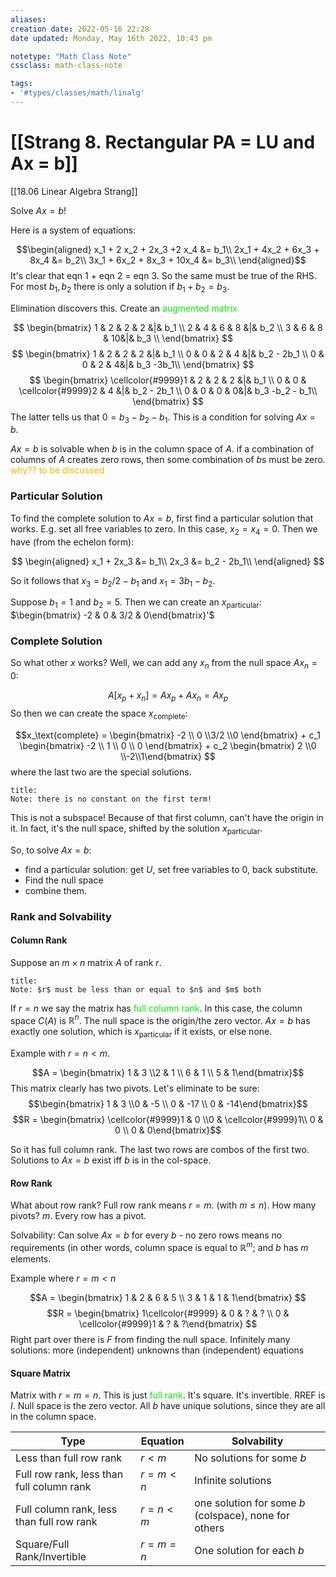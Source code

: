 ```yaml
---
aliases:
creation date: 2022-05-16 22:28
date updated: Monday, May 16th 2022, 10:43 pm

notetype: "Math Class Note"
cssclass: math-class-note

tags: 
- '#types/classes/math/linalg'
---
```


# [[Strang 8. Rectangular PA = LU and Ax = b]]
[[18.06 Linear Algebra Strang]]

Solve $Ax = b$!

Here is a system of equations:

$$\begin{aligned}
x_1 + 2 x_2 + 2x_3 +2 x_4 &= b_1\\
2x_1 + 4x_2 + 6x_3 + 8x_4 &= b_2\\
3x_1 + 6x_2 + 8x_3 + 10x_4 &= b_3\\
\end{aligned}$$
It's clear that eqn 1 + eqn 2 = eqn 3. So the same must be true of the RHS. For most $b_1, b_2$ there is only a solution if $b_1 + b_2 = b_3$. 

Elimination discovers this. Create an 
<font color=gree>augmented matrix</font>

$$
\begin{bmatrix} 
1 & 2 & 2 & 2 &|& b_1 \\
2 & 4 & 6 & 8 &|& b_2 \\
3 & 6 & 8 & 10&|& b_3 \\
\end{bmatrix}
$$
$$
\begin{bmatrix} 
1 & 2 & 2 & 2 &|& b_1 \\
0 & 0 & 2 & 4 &|& b_2 - 2b_1 \\
0 & 0 & 2 & 4&|& b_3 -3b_1\\
\end{bmatrix}
$$
$$
\begin{bmatrix} 
\cellcolor{#9999}1 & 2 & 2 & 2 &|& b_1 \\
0 & 0 & \cellcolor{#9999}2 & 4 &|& b_2 - 2b_1 \\
0 & 0 & 0 & 0&|& b_3 -b_2 - b_1\\
\end{bmatrix}
$$
The latter tells us that $0 = b_3 - b_2 - b_1$. This is a condition for solving $Ax = b$.

$Ax =b$ is solvable when $b$ is in the column space of $A$. if a combination of columns of $A$ creates zero rows, then some combination of $b$s must be zero. <font color=#F7B801>why?? to be discussed</font>


### Particular Solution
To find the complete solution to $Ax = b$, first find a particular solution that works. E.g. set all free variables to zero. In this case, $x_2 = x_4 = 0$. Then we have (from the echelon form): 

$$
\begin{aligned}
x_1 +  2x_3 &= b_1\\
2x_3 &= b_2 - 2b_1\\
\end{aligned}
$$

So it follows that $x_3 = b_2/2 - b_1$ and $x_1 = 3b_1 - b_2$. 

Suppose $b_1 = 1$ and $b_2= 5$. Then we can create an $x_\text{particular}$: $\begin{bmatrix} -2 & 0 & 3/2 & 0\end{bmatrix}'$

### Complete Solution
So what other $x$ works? Well, we can add any $x_n$ from the null space $Ax_n = 0$:

$$A[x_p + x_n] = Ax_p + Ax_n = Ax_p$$
So then we can create the space $x_\text{complete}:$

$$x_\text{complete} = \begin{bmatrix} -2 \\ 0 \\3/2 \\0 \end{bmatrix} + c_1 \begin{bmatrix} -2 \\ 1 \\ 0 \\ 0 \end{bmatrix} + c_2 \begin{bmatrix} 2 \\0 \\-2\\1\end{bmatrix}
$$
where the last two are the special solutions. 

```ad-warning
title:
Note: there is no constant on the first term! 
```

This is not a subspace! Because of that first column, can't have the origin in it. In fact, it's the null space, shifted by the solution $x_\text{particular}$. 

So, to solve $Ax = b$:
- find a particular solution: get $U$, set free variables to $0$, back substitute. 
- Find the null space
- combine them. 

### Rank and Solvability
#### Column Rank
Suppose an $m \times n$ matrix $A$ of rank $r$. 

```ad-note
title:
Note: $r$ must be less than or equal to $n$ and $m$ both
```

If $r = n$ we say the matrix has <font color=gree>full column rank</font>. In this case, the column space $C(A)$ is $\mathbb{R}^n$. The null space is the origin/the zero vector. $Ax=b$ has exactly one solution, which is $x_\text{particular}$ if it exists, or else none. 

Example with $r = n < m$.

$$A = \begin{bmatrix} 1 & 3 \\2 & 1 \\ 6 & 1 \\ 5 & 1\end{bmatrix}$$
This matrix clearly has two pivots. Let's eliminate to be sure:
$$\begin{bmatrix} 1 & 3 \\0 & -5 \\ 0 & -17 \\ 0 & -14\end{bmatrix}$$
$$R = \begin{bmatrix} \cellcolor{#9999}1 & 0 \\0 & \cellcolor{#9999}1\\ 0 & 0 \\ 0 & 0\end{bmatrix}$$

So it has full column rank. The last two rows are combos of the first two. Solutions to $Ax = b$ exist iff $b$ is in the col-space. 



#### Row Rank

What about row rank? Full row rank means $r = m$. (with $m \leq n$). How many pivots? $m$. Every row has a pivot. 

Solvability: Can solve $Ax = b$ for every $b$ - no zero rows means no requirements (in other words, column space is equal to $\mathbb{R}^m$; and $b$ has $m$ elements. 

Example where $r = m < n$

$$A = \begin{bmatrix} 1 & 2 & 6 & 5 \\ 
3 & 1 & 1 & 1\end{bmatrix} $$
$$R = \begin{bmatrix} 1\cellcolor{#9999} & 0 & ? & ? \\ 
0 & \cellcolor{#9999}1 & ? & ?\end{bmatrix} $$
Right part over there is $F$ from finding the null space. Infinitely many solutions: more (independent) unknowns than (independent) equations


#### Square Matrix

Matrix with $r = m = n$. This is just <font color=gree>full rank</font>. It's square. It's invertible. RREF is $I$. 
Null space is the zero vector. 
All $b$ have unique solutions, since they are all in the column space. 


| Type                                      | Equation    | Solvability                                           |
| ----------------------------------------- | ----------- | ----------------------------------------------------- |
| Less than full row rank                   | $r < m$     | No solutions for some $b$                             |
| Full row rank, less than full column rank | $r = m < n$ | Infinite solutions                                    |
| Full column rank, less than full row rank | $r = n < m$ | one solution for some $b$ (colspace), none for others |
| Square/Full Rank/Invertible               | $r = m = n$ | One solution for each $b$                                                      |
